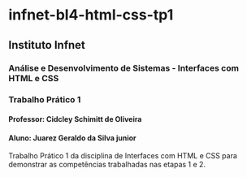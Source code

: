 # infnet-bl4-html-css-tp1
## Instituto Infnet
### Análise e Desenvolvimento de Sistemas - Interfaces com HTML e CSS
### Trabalho Prático 1
#### Professor: Cidcley Schimitt de Oliveira
#### Aluno: Juarez Geraldo da Silva junior
Trabalho Prático 1 da disciplina de Interfaces com HTML e CSS para demonstrar as competências trabalhadas nas etapas 1 e 2.
